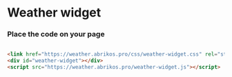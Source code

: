 
# Weather widget

### Place the code on your page
```html

<link href="https://weather.abrikos.pro/css/weather-widget.css" rel="stylesheet">
<div id="weather-widget"></div>
<script src="https://weather.abrikos.pro/weather-widget.js"></script>
